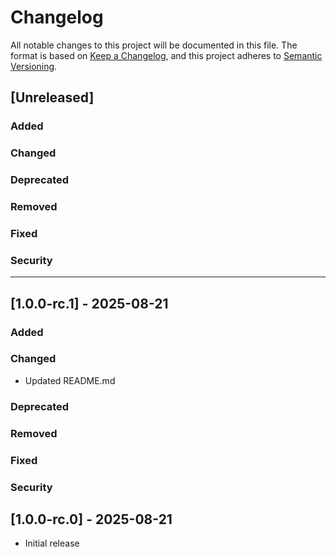 # Changelog

All notable changes to this project will be documented in this file.
The format is based on [Keep a Changelog](https://keepachangelog.com/en/1.1.0/), and this project adheres to [Semantic Versioning](https://semver.org/spec/v2.0.0.html).

## [Unreleased]

### Added

### Changed

### Deprecated

### Removed

### Fixed

### Security

---

## [1.0.0-rc.1] - 2025-08-21

### Added

### Changed

- Updated README.md

### Deprecated

### Removed

### Fixed

### Security


## [1.0.0-rc.0] - 2025-08-21

- Initial release
